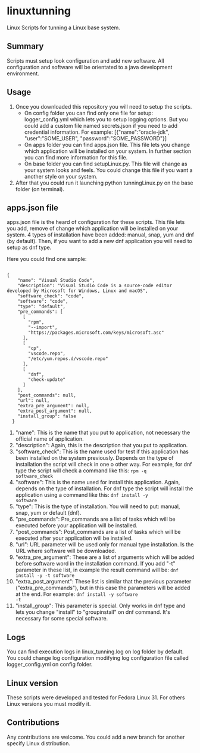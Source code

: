 # linuxtunning

Linux Scripts for tunning a Linux base system.

## Summary

Scripts must setup look configuration and add new software. All configuration and software will be orientated to a java development environment.

## Usage

1. Once you downloaded this repository you will need to setup the scripts. 
	* On config folder you can find only one file for setup: logger\_config.yml which lets you to setup logging options. But you could add a custom file named secrets.json if you need to add credential information. For example: [{"name":"oracle-jdk", "user":"SOME\_USER", "password":"SOME\_PASSWORD"}]
	* On apps folder you can find apps.json file. This file lets you change which application will be installed on your system. In further section you can find more information for this file.
	* On base folder you can find setupLinux.py. This file will change as your system looks and feels. You could change this file if you want a another style on your system.
2. After that you could run it launching python tunningLinux.py on the base folder (on terminal).

## apps.json file
apps.json file is the heard of configuration for these scripts. This file lets you add, remove of change which application will be installed on your system. 4 types of installation have been added: manual, snap, yum and dnf (by default). Then, if you want to add a new dnf application you will need to setup as dnf type.

Here you could find one sample:

<pre><code>
{
    "name": "Visual Studio Code",
    "description": "Visual Studio Code is a source-code editor developed by Microsoft for Windows, Linux and macOS",
    "software_check": "code",
    "software": "code",
    "type": "default",
    "pre_commands": [
      [
        "rpm",
        "--import",
        "https://packages.microsoft.com/keys/microsoft.asc"
      ],
      [
        "cp",
        "vscode.repo",
        "/etc/yum.repos.d/vscode.repo"
      ],
      [
        "dnf",
        "check-update"
      ]
    ],
    "post_commands": null,
    "url": null,
    "extra_pre_argument": null,
    "extra_post_argument": null,
    "install_group": false
  }
</code></pre>

1. "name": This is the name that you put to application, not necessary the official name of application.
2. "description": Again, this is the description that you put to application.
3. "software\_check": This is the name used for test if this application has been installed on the system previously. Depends on the type of installation the script will check in one o other way. For example, for dnf type the script will check a command like this: <code>rpm -q software_check</code>
4. "software": This is the name used for install this application. Again, depends on the type of installation. For dnf type the script will install the application using a command like this: <code>dnf install -y software</code>
5. "type": This is the type of installation. You will need to put: manual, snap, yum or default (dnf).
6. "pre\_commands": Pre\_commands are a list of tasks which will be executed before your application will be installed.
7. "post\_commands": Post\_commands are a list of tasks which will be executed after your application will be installed.
8. "url": URL parameter will be used only for manual type installation. Is the URL where software will be downloaded.
9. "extra\_pre\_argument": These are a list of arguments which will be added before software word in the installation command. If you add "-t" parameter in these list, in example the result command will be: <code>dnf install -y -t software</code>
10. "extra\_post\_argument": These list is similar that the previous parameter ("extra\_pre\_commands"), but in this case the parameters will be added at the end. For example: <code>dnf install -y software -t</code>
11. "install_group": This parameter is special. Only works in dnf type and lets you change "install" to "groupinstall" on dnf command. It's necessary for some special software.

## Logs

You can find execution logs in linux\_tunning.log on log folder by default. You could change log configuration modifying log configuration file called logger\_config.yml on config folder.

## Linux version

These scripts were developed and tested for Fedora Linux 31. For others Linux versions you must modify it.

## Contributions

Any contributions are welcome. You could add a new branch for another specify Linux distribution. 